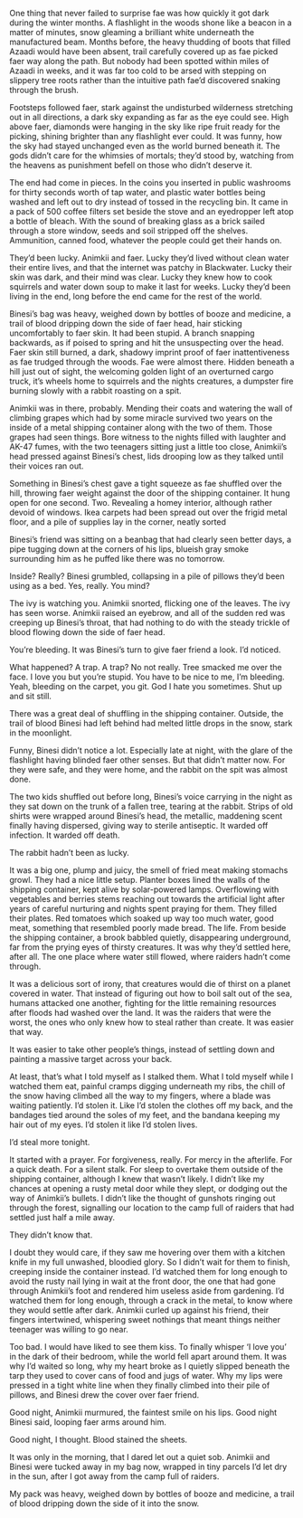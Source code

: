 One thing that never failed to surprise fae was how quickly it got dark during the winter months. A flashlight in the woods shone like a beacon in a matter of minutes, snow gleaming a brilliant white underneath the manufactured beam. Months before, the heavy thudding of boots that filled Azaadi would have been absent, trail carefully covered up as fae picked faer way along the path. But nobody had been spotted within miles of Azaadi in weeks, and it was far too cold to be arsed with stepping on slippery tree roots rather than the intuitive path fae’d discovered snaking through the brush.

Footsteps followed faer, stark against the undisturbed wilderness stretching out in all directions, a dark sky expanding as far as the eye could see. High above faer, diamonds were hanging in the sky like ripe fruit ready for the picking, shining brighter than any flashlight ever could. It was funny, how the sky had stayed unchanged even as the world burned beneath it. The gods didn’t care for the whimsies of mortals; they’d stood by, watching from the heavens as punishment befell on those who didn’t deserve it. 

The end had come in pieces. In the coins you inserted in public washrooms for thirty seconds worth of tap water, and plastic water bottles being washed and left out to dry instead of tossed in the recycling bin. It came in a pack of 500 coffee filters set beside the stove and an eyedropper left atop a bottle of bleach. With the sound of breaking glass as a brick sailed through a store window, seeds and soil stripped off the shelves. Ammunition, canned food, whatever the people could get their hands on.

They’d been lucky. Animkii and faer. Lucky they’d lived without clean water their entire lives, and that the internet was patchy in Blackwater. Lucky their skin was dark, and their mind was clear. Lucky they knew how to cook squirrels and water down soup to make it last for weeks. Lucky they’d been living in the end, long before the end came for the rest of the world.

Binesi’s bag was heavy, weighed down by bottles of booze and medicine, a trail of blood dripping down the side of faer head, hair sticking uncomfortably to faer skin. It had been stupid. A branch snapping backwards, as if poised to spring and hit the unsuspecting over the head. Faer skin still burned, a dark, shadowy imprint proof of faer inattentiveness as fae trudged through the woods. Fae were almost there. Hidden beneath a hill just out of sight, the welcoming golden light of an overturned cargo truck, it’s wheels home to squirrels and the nights creatures, a dumpster fire burning slowly with a rabbit roasting on a spit.

Animkii was in there, probably. Mending their coats and watering the wall of climbing grapes which had by some miracle survived two years on the inside of a metal shipping container along with the two of them. Those grapes had seen things. Bore witness to the nights filled with laughter and AK-47 fumes, with the two teenagers sitting just a little too close, Animkii’s head pressed against Binesi’s chest, lids drooping low as they talked until their voices ran out.

Something in Binesi’s chest gave a tight squeeze as fae shuffled over the hill, throwing faer weight against the door of the shipping container. It hung open for one second. Two. Revealing a homey interior, although rather devoid of windows. Ikea carpets had been spread out over the frigid metal floor, and a pile of supplies lay in the corner, neatly sorted 

Binesi’s friend was sitting on a beanbag that had clearly seen better days, a pipe tugging down at the corners of his lips, blueish gray smoke surrounding him as he puffed like there was no tomorrow. 

Inside? Really? Binesi grumbled, collapsing in a pile of pillows they’d been using as a bed. Yes, really. You mind?

The ivy is watching you. Animkii snorted, flicking one of the leaves. The ivy has seen worse. Animkii raised an eyebrow, and all of the sudden red was creeping up Binesi’s throat, that had nothing to do with the steady trickle of blood flowing down the side of faer head.

You’re bleeding. It was Binesi’s turn to give faer friend a look. I’d noticed.

What happened? A trap. A trap? No not really. Tree smacked me over the face. I love you but you’re stupid. You have to be nice to me, I’m bleeding. Yeah, bleeding on the carpet, you git. God I hate you sometimes. Shut up and sit still. 

There was a great deal of shuffling in the shipping container. Outside, the trail of blood Binesi had left behind had melted little drops in the snow, stark in the moonlight. 

Funny, Binesi didn’t notice a lot. Especially late at night, with the glare of the flashlight having blinded faer other senses. But that didn’t matter now. For they were safe, and they were home, and the rabbit on the spit was almost done.

The two kids shuffled out before long, Binesi’s voice carrying in the night as they sat down on the trunk of a fallen tree, tearing at the rabbit. Strips of old shirts were wrapped around Binesi’s head, the metallic, maddening scent finally having dispersed, giving way to sterile antiseptic. It warded off infection. It warded off death.

The rabbit hadn’t been as lucky. 

It was a big one, plump and juicy, the smell of fried meat making stomachs growl. They had a nice little setup. Planter boxes lined the walls of the shipping container, kept alive by solar-powered lamps. Overflowing with vegetables and berries stems reaching out towards the artificial light after years of careful nurturing and nights spent praying for them. They filled their plates. Red tomatoes which soaked up way too much water, good meat, something that resembled poorly made bread. The life. From beside the shipping container, a brook babbled quietly, disappearing underground, far from the prying eyes of thirsty creatures. It was why they’d settled here, after all. The one place where water still flowed, where raiders hadn’t come through.

It was a delicious sort of irony, that creatures would die of thirst on a planet covered in water. That instead of figuring out how to boil salt out of the sea, humans attacked one another, fighting for the little remaining resources after floods had washed over the land. It was the raiders that were the worst, the ones who only knew how to steal rather than create. It was easier that way. 

It was easier to take other people’s things, instead of settling down and painting a massive target across your back.

At least, that’s what I told myself as I stalked them. What I told myself while I watched them eat, painful cramps digging underneath my ribs, the chill of the snow having climbed all the way to my fingers, where a blade was waiting patiently. I’d stolen it. Like I’d stolen the clothes off my back, and the bandages tied around the soles of my feet, and the bandana keeping my hair out of my eyes. I’d stolen it like I’d stolen lives. 

I’d steal more tonight.

It started with a prayer. For forgiveness, really. For mercy in the afterlife. For a quick death. For a silent stalk.  For sleep to overtake them outside of the shipping container, although I knew that wasn’t likely. I didn’t like my chances at opening a rusty metal door while they slept, or dodging out the way of Animkii’s bullets. I didn’t like the thought of gunshots ringing out through the forest, signalling our location to the camp full of raiders that had settled just half a mile away. 

They didn’t know that. 

I doubt they would care, if they saw me hovering over them with a kitchen knife in my full unwashed, bloodied glory. So I didn’t wait for them to finish, creeping inside the container instead. I’d watched them for long enough to avoid the rusty nail lying in wait at the front door, the one that had gone through Animkii’s foot and rendered him useless aside from gardening. I’d watched them for long enough, through a crack in the metal, to know where they would settle after dark. Animkii curled up against his friend, their fingers intertwined, whispering sweet nothings that meant things neither teenager was willing to go near. 

Too bad. I would have liked to see them kiss. To finally whisper ‘I love you’ in the dark of their bedroom, while the world fell apart around them. It was why I’d waited so long, why my heart broke as I quietly slipped beneath the tarp they used to cover cans of food and jugs of water. Why my lips were pressed in a tight white line when they finally climbed into their pile of pillows, and Binesi drew the cover over faer friend.

Good night, Animkii murmured, the faintest smile on his lips. Good night Binesi said, looping faer arms around him.

Good night, I thought. Blood stained the sheets. 

It was only in the morning, that I dared let out a quiet sob. Animkii and Binesi were tucked away in my bag now, wrapped in tiny parcels I’d let dry in the sun, after I got away from the camp full of raiders. 

My pack was heavy, weighed down by bottles of booze and medicine, a trail of blood dripping down the side of it into the snow.